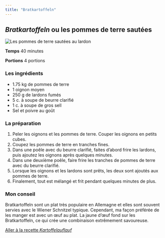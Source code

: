 ```yaml
---
title: "Bratkartoffeln"
---
```


## ***Bratkartoffeln* ou les pommes de terre sautées**

![Les pommes de terre sautées au lardon](/images/Bratkartoffeln.jpg)

**Temps**       40 minutes

**Portions**    4 portions



### **Les ingrédients**
* 1.75 kg de pommes de terre
* 1 oignon moyen
* 250 g de lardons fumés
* 5 c. à soupe de beurre clarifié
* 1 c. à soupe de gros sell
* Sel et poivre au goût

### **La préparation**
1. Peler les oignons et les pommes de terre. Couper les oignons en petits cubes.
2. Coupez les pommes de terre en tranches fines.
3. Dans une poêle avec du beurre clarifié, faites d’abord frire les lardons, puis ajoutez les oignons après quelques minutes.
4. Dans une deuxième poêle, faire frire les tranches de pommes de terre avec du beurre clarifié.
5. Lorsque les oignons et les lardons sont prêts, les deux sont ajoutés aux pommes de terre.
6. Finalement, tout est mélangé et frit pendant quelques minutes de plus.

### **Mon conseil**

Bratkartoffeln sont un plat très populaire en Allemagne et elles sont souvent servies avec le Wiener Schnitzel typique. Cependant, ma façon préférée de les manger est avec un œuf au plat. La jaune d’œuf fond sur les Bratkartoffeln, ce qui crée une combinaison extrêmement savoureuse.

[Aller à la recette *Kartoffelauflauf*](https://xlilix2312.github.io/Kartoffel/kartoffelauflauf/)



